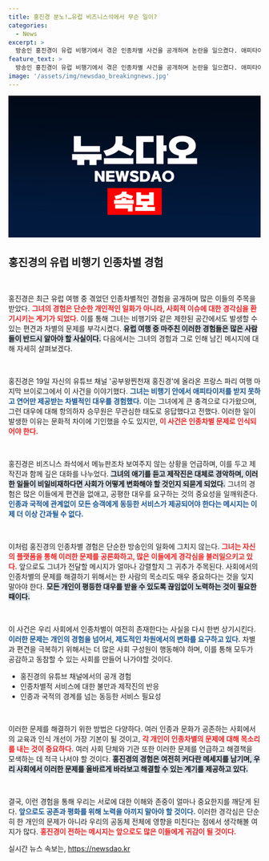 ```yaml
---
title: 홍진경 분노!…유럽 비즈니스석에서 무슨 일이?
categories:
  - News
excerpt: >
  방송인 홍진경이 유럽 비행기에서 겪은 인종차별 사건을 공개하며 논란을 일으켰다. 애피타이저를 받지 못한 그녀의 일화는 많은 이들의 공감과 분노를 자아냈다. 클릭해서 자세한 이야기를 들어보자!
feature_text: >
  방송인 홍진경이 유럽 비행기에서 겪은 인종차별 사건을 공개하며 논란을 일으켰다. 애피타이저를 받지 못한 그녀의 일화는 많은 이들의 공감과 분노를 자아냈다. 클릭해서 자세한 이야기를 들어보자!
image: '/assets/img/newsdao_breakingnews.jpg'
---
```


<p><img src="/assets/img/newsdao_breakingnews.jpg" alt="firstkoreanews 속보" /></p>

<h2 data-ke-size="size26">홍진경의 유럽 비행기 인종차별 경험</h2>

<p data-ke-size="size16">&nbsp;</p>

<p>홍진경은 최근 유럽 여행 중 겪었던 인종차별적인 경험을 공개하며 많은 이들의 주목을 받았다. <b><span style="color: #ee2323;">그녀의 경험은 단순한 개인적인 일화가 아니라, 사회적 이슈에 대한 경각심을 환기시키는 계기가 되었다.</span></b> 이를 통해 그녀는 비행기와 같은 제한된 공간에서도 발생할 수 있는 편견과 차별의 문제를 부각시켰다. <b><span style="background-color: #21538527;">유럽 여행 중 마주친 이러한 경험들은 많은 사람들이 반드시 알아야 할 사실이다.</span></b> 다음에서는 그녀의 경험과 그로 인해 남긴 메시지에 대해 자세히 살펴보겠다.</p>

<p data-ke-size="size16">&nbsp;</p>

<p>홍진경은 19일 자신의 유튜브 채널 '공부왕찐천재 홍진경'에 올라온 프랑스 파리 여행 마지막 브이로그에서 이 사건을 이야기했다. <b><span style="color: #1a5490;">그녀는 비행기 안에서 애피타이저를 받지 못하고 연어만 제공받는 차별적인 대우를 경험했다.</span></b> 이는 그녀에게 큰 충격으로 다가왔으며, 그런 대우에 대해 항의하자 승무원은 무관심한 태도로 응답했다고 전했다. 이러한 일이 발생한 이유는 문화적 차이에 기인했을 수도 있지만, <b><span style="color: #ee2323;">이 사건은 인종차별 문제로 인식되어야 한다.</span></b></p>

<p data-ke-size="size16">&nbsp;</p>

<p>홍진경은 비즈니스 좌석에서 메뉴판조차 보여주지 않는 상황을 언급하며, 이를 두고 제작진과 함께 깊은 대화를 나누었다. <b><span style="background-color: #21538527;">그녀의 애기를 듣고 제작진은 대체로 경악하며, 이러한 일들이 비일비재하다면 사회가 어떻게 변화해야 할 것인지 되묻게 되었다.</span></b> 그녀의 경험은 많은 이들에게 편견을 없애고, 공평한 대우를 요구하는 것의 중요성을 일깨워준다. <b><span style="color: #1a5490;">인종과 국적에 관계없이 모든 승객에게 동등한 서비스가 제공되어야 한다는 메시지는 이제 더 이상 간과될 수 없다.</span></b></p>

<p data-ke-size="size16">&nbsp;</p>

<p>이처럼 홍진경의 인종차별 경험은 단순한 방송인의 일화에 그치지 않는다. <b><span style="color: #ee2323;">그녀는 자신의 플랫폼을 통해 이러한 문제를 공론화하고, 많은 이들에게 경각심을 불러일으키고 있다.</span></b> 앞으로도 그녀가 전달할 메시지가 얼마나 강렬할지 그 귀추가 주목된다. 사회에서의 인종차별의 문제를 해결하기 위해서는 한 사람의 목소리도 매우 중요하다는 것을 잊지 말아야 한다. <b><span style="background-color: #21538527;">모든 개인이 평등한 대우를 받을 수 있도록 끊임없이 노력하는 것이 필요한 때이다.</span></b></p>

<p data-ke-size="size16">&nbsp;</p>

<p>이 사건은 우리 사회에서 인종차별이 여전히 존재한다는 사실을 다시 한번 상기시킨다. <b><span style="color: #1a5490;">이러한 문제는 개인의 경험을 넘어서, 제도적인 차원에서의 변화를 요구하고 있다.</span></b> 차별과 편견을 극복하기 위해서는 더 많은 사회 구성원이 행동해야 하며, 이를 통해 모두가 공감하고 동참할 수 있는 사회를 만들어 나가야할 것이다.</p>

<ul>
  <li>홍진경의 유튜브 채널에서의 공개 경험</li>
  <li>인종차별적 서비스에 대한 불만과 제작진의 반응</li>
  <li>인종과 국적의 경계를 넘는 동등한 서비스 필요성</li>
</ul>

<p data-ke-size="size16">&nbsp;</p>

<p>이러한 문제를 해결하기 위한 방법은 다양하다. 여러 인종과 문화가 공존하는 사회에서의 교육과 인식 개선이 가장 기본이 될 것이고, <b><span style="color: #ee2323;">각 개인이 인종차별의 문제에 대해 목소리를 내는 것이 중요하다.</span></b> 여러 사회 단체와 기관 또한 이러한 문제를 언급하고 해결책을 모색하는 데 적극 나서야 할 것이다. <b><span style="background-color: #21538527;">홍진경의 경험은 여전히 커다란 메세지를 남기며, 우리 사회에서 이러한 문제를 올바르게 바라보고 해결할 수 있는 계기를 제공하고 있다.</span></b></p>

<p data-ke-size="size16">&nbsp;</p>

<p>결국, 이런 경험을 통해 우리는 서로에 대한 이해와 존중이 얼마나 중요한지를 깨닫게 된다. <b><span style="color: #1a5490;">앞으로도 공존과 평화를 위해 노력을 아끼지 말아야 할 것이다.</span></b> 이러한 경각심은 단순히 한 개인의 문제가 아니라 우리의 공동체 전체에 영향을 미친다는 점에서 생각해볼 여지가 많다. <b><span style="color: #ee2323;">홍진경이 전하는 메시지는 앞으로도 많은 이들에게 귀감이 될 것이다.</span></b></p>
실시간 뉴스 속보는, <a href="https://newsdao.kr" rel="dofollow">https://newsdao.kr</a>



